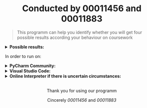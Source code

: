 <h1 align="center">Conducted by <b>00011456</b> and <b>00011883</b></h1>

> This programm can help you identify whether you will get four possible results
> according your behaviour on coursework

<details>
<summary> <b>Possible results:</b> </summary>

    1. Full mark
    2. Minus 10 marks from overall, but not below 40
    3. Deferral reassesment
    4. Mark = 0

</details>

<p>In order to run on:</p>
<details>
    <summary> <b>PyCharm Community:</b> </summary>

        Create a project and use the following shortcut
        
        > Shift + F10

</details>

<details>
    <summary> <b>Visual Studio Code:</b> </summary>

        Open integrated terminal and type

        > py main.py

        or

        Use Run Code button in the text editor title menu

</details>
    
<details>
    <summary> <b>Online Interpreter if there is uncertain circumstances:</b> </summary>

        Open the following link on your browser
        https://replit.com/languages/python3

        Copy and paste the code in main.py to Replit's IDE and use Run button

</details>

<br />
<p align="center">Thank you for using our programm</p>
<p align="center">Cincerely <em>00011456</em> and <em>00011883</em></p>
